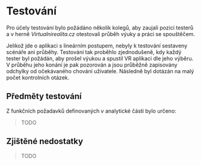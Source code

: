 # Testování

Pro účely testování bylo požádáno několik kolegů, aby zaujali pozici testerů a v herně *Virtualnirealita.cz* otestovali průběh výuky a práci se spouštěčem.

Jelikož jde o aplikaci s lineárním postupem, nebyly k testování sestaveny scénáře ani průběhy. Testování tak proběhlo zjednodušeně, kdy každý tester byl požádán, aby prošel výukou a spustil VR aplikaci dle jeho výběru. V průběhu jeho konání je pak pozorován a jsou průběžně zapisovány odchylky od očekávaného chování uživatele. Následně byl dotázán na malý počet kontrolních otázek.

## Předměty testování

Z funkčních požadavků definovaných v analytické části bylo určeno:

> TODO

## Zjištěné nedostatky

> TODO
